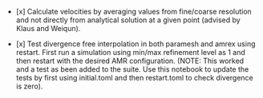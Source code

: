 - \[x\] Calculate velocities by averaging values from fine/coarse resolution and not directly from analytical solution at a given point (advised by Klaus and Weiqun).

- \[x\] Test divergence free interpolation in both paramesh and amrex using restart. First run a simulation using min/max refinement level as 1 and then restart with the desired AMR configuration. (NOTE: This worked and a test as been added to the suite. Use this notebook to update the tests by first using initial.toml and then restart.toml to check divergence is zero).
